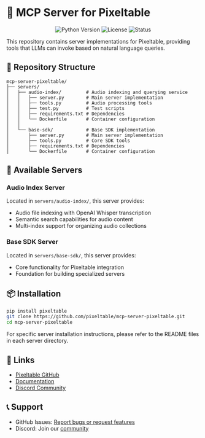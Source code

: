 # 🎵 MCP Server for Pixeltable

<p align="center">
  <img src="https://img.shields.io/badge/Python-3.10+-blue.svg" alt="Python Version">
  <img src="https://img.shields.io/badge/License-Apache_2.0-green.svg" alt="License">
  <img src="https://img.shields.io/badge/Status-Alpha-orange.svg" alt="Status">
</p>

This repository contains server implementations for Pixeltable, providing tools that LLMs can invoke based on natural language queries.

## 📂 Repository Structure

```
mcp-server-pixeltable/
├── servers/
│   ├── audio-index/         # Audio indexing and querying service
│   │   ├── server.py        # Main server implementation
│   │   ├── tools.py         # Audio processing tools
│   │   ├── test.py          # Test scripts
│   │   ├── requirements.txt # Dependencies
│   │   └── Dockerfile       # Container configuration
│   │
│   └── base-sdk/            # Base SDK implementation
│       ├── server.py        # Main server implementation
│       ├── tools.py         # Core SDK tools
│       ├── requirements.txt # Dependencies
│       └── Dockerfile       # Container configuration
```

## 🚀 Available Servers

### Audio Index Server

Located in `servers/audio-index/`, this server provides:
- Audio file indexing with OpenAI Whisper transcription
- Semantic search capabilities for audio content
- Multi-index support for organizing audio collections

### Base SDK Server

Located in `servers/base-sdk/`, this server provides:
- Core functionality for Pixeltable integration
- Foundation for building specialized servers

## 📦 Installation

```bash
pip install pixeltable
git clone https://github.com/pixeltable/mcp-server-pixeltable.git
cd mcp-server-pixeltable
```

For specific server installation instructions, please refer to the README files in each server directory.

## 🔗 Links

- [Pixeltable GitHub](https://github.com/pixeltable/pixeltable)
- [Documentation](https://docs.pixeltable.io)
- [Discord Community](https://discord.gg/pixeltable)

## 📞 Support

- GitHub Issues: [Report bugs or request features](https://github.com/pixeltable/mcp-server-pixeltable/issues)
- Discord: Join our [community](https://discord.gg/pixeltable)